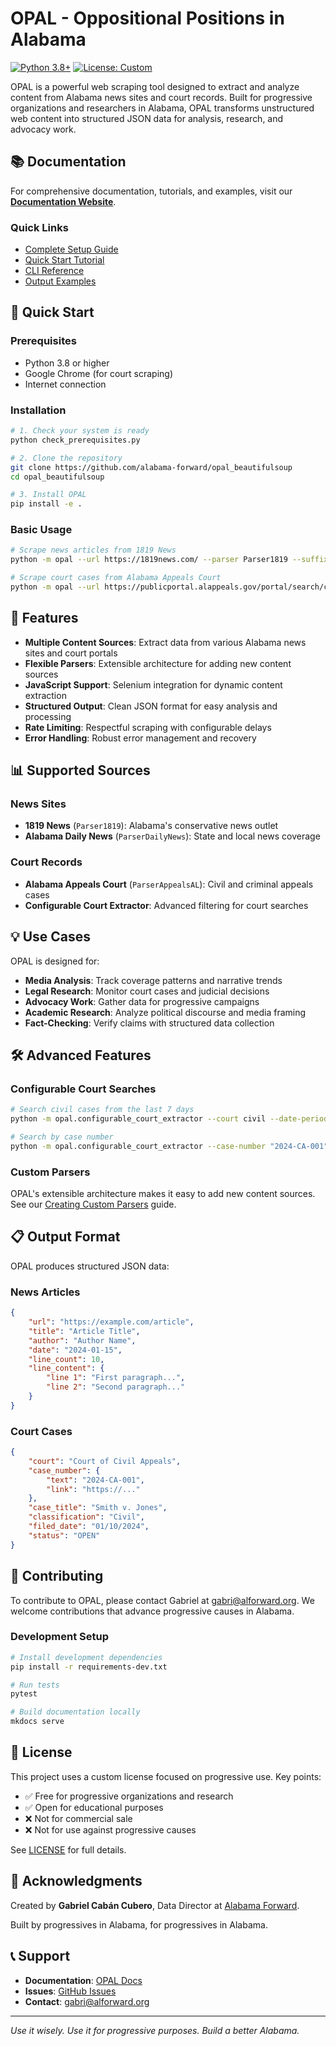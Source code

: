 # OPAL - Oppositional Positions in Alabama

[![Python 3.8+](https://img.shields.io/badge/python-3.8+-blue.svg)](https://www.python.org/downloads/)
[![License: Custom](https://img.shields.io/badge/license-custom-green.svg)](LICENSE)

OPAL is a powerful web scraping tool designed to extract and analyze content from Alabama news sites and court records. Built for progressive organizations and researchers in Alabama, OPAL transforms unstructured web content into structured JSON data for analysis, research, and advocacy work.

## 📚 Documentation

For comprehensive documentation, tutorials, and examples, visit our **[Documentation Website](https://alabama-forward.github.io/opal_beautifulsoup/)**.

### Quick Links
- [Complete Setup Guide](https://alabama-forward.github.io/opal_beautifulsoup/getting-started/complete-setup-guide/)
- [Quick Start Tutorial](https://alabama-forward.github.io/opal_beautifulsoup/getting-started/quickstart-tutorial/)
- [CLI Reference](https://alabama-forward.github.io/opal_beautifulsoup/user-guide/cli-reference/)
- [Output Examples](https://alabama-forward.github.io/opal_beautifulsoup/user-guide/output-examples/)

## 🚀 Quick Start

### Prerequisites
- Python 3.8 or higher
- Google Chrome (for court scraping)
- Internet connection

### Installation

```bash
# 1. Check your system is ready
python check_prerequisites.py

# 2. Clone the repository
git clone https://github.com/alabama-forward/opal_beautifulsoup
cd opal_beautifulsoup

# 3. Install OPAL
pip install -e .
```

### Basic Usage

```bash
# Scrape news articles from 1819 News
python -m opal --url https://1819news.com/ --parser Parser1819 --suffix /news/item --max_pages 5

# Scrape court cases from Alabama Appeals Court
python -m opal --url https://publicportal.alappeals.gov/portal/search/case/results --parser ParserAppealsAL
```

## 🎯 Features

- **Multiple Content Sources**: Extract data from various Alabama news sites and court portals
- **Flexible Parsers**: Extensible architecture for adding new content sources
- **JavaScript Support**: Selenium integration for dynamic content extraction
- **Structured Output**: Clean JSON format for easy analysis and processing
- **Rate Limiting**: Respectful scraping with configurable delays
- **Error Handling**: Robust error management and recovery

## 📊 Supported Sources

### News Sites
- **1819 News** (`Parser1819`): Alabama's conservative news outlet
- **Alabama Daily News** (`ParserDailyNews`): State and local news coverage

### Court Records
- **Alabama Appeals Court** (`ParserAppealsAL`): Civil and criminal appeals cases
- **Configurable Court Extractor**: Advanced filtering for court searches

## 💡 Use Cases

OPAL is designed for:
- **Media Analysis**: Track coverage patterns and narrative trends
- **Legal Research**: Monitor court cases and judicial decisions
- **Advocacy Work**: Gather data for progressive campaigns
- **Academic Research**: Analyze political discourse and media framing
- **Fact-Checking**: Verify claims with structured data collection

## 🛠️ Advanced Features

### Configurable Court Searches

```bash
# Search civil cases from the last 7 days
python -m opal.configurable_court_extractor --court civil --date-period 7d --exclude-closed

# Search by case number
python -m opal.configurable_court_extractor --case-number "2024-CA-001"
```

### Custom Parsers

OPAL's extensible architecture makes it easy to add new content sources. See our [Creating Custom Parsers](https://alabama-forward.github.io/opal_beautifulsoup/developer/creating-custom-parsers/) guide.

## 📋 Output Format

OPAL produces structured JSON data:

### News Articles
```json
{
    "url": "https://example.com/article",
    "title": "Article Title",
    "author": "Author Name",
    "date": "2024-01-15",
    "line_count": 10,
    "line_content": {
        "line 1": "First paragraph...",
        "line 2": "Second paragraph..."
    }
}
```

### Court Cases
```json
{
    "court": "Court of Civil Appeals",
    "case_number": {
        "text": "2024-CA-001",
        "link": "https://..."
    },
    "case_title": "Smith v. Jones",
    "classification": "Civil",
    "filed_date": "01/10/2024",
    "status": "OPEN"
}
```

## 🤝 Contributing

To contribute to OPAL, please contact Gabriel at gabri@alforward.org. We welcome contributions that advance progressive causes in Alabama.

### Development Setup

```bash
# Install development dependencies
pip install -r requirements-dev.txt

# Run tests
pytest

# Build documentation locally
mkdocs serve
```

## 📜 License

This project uses a custom license focused on progressive use. Key points:
- ✅ Free for progressive organizations and research
- ✅ Open for educational purposes
- ❌ Not for commercial sale
- ❌ Not for use against progressive causes

See [LICENSE](LICENSE) for full details.

## 🙏 Acknowledgments

Created by **Gabriel Cabán Cubero**, Data Director at [Alabama Forward](https://alforward.org/).

Built by progressives in Alabama, for progressives in Alabama.

## 📞 Support

- **Documentation**: [OPAL Docs](https://alabama-forward.github.io/opal_beautifulsoup/)
- **Issues**: [GitHub Issues](https://github.com/alabama-forward/opal_beautifulsoup/issues)
- **Contact**: gabri@alforward.org

---

*Use it wisely. Use it for progressive purposes. Build a better Alabama.*